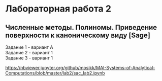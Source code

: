 # Лабораторная работа 2 
## Численные методы. Полиномы. Приведение поверхности к каноническому виду [Sage]

Задание 1 - вариант А  
Задание 2 - вариант 1  
Задание 3 - вариант 1

https://nbviewer.jupyter.org/github/mosikk/MAI-Systems-of-Analytical-Computations/blob/master/lab2/sac_lab2.ipynb
